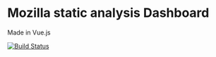 Mozilla static analysis Dashboard
=================================

Made in Vue.js

[![Build Status](https://travis-ci.org/La0/mozilla-static-analysis.svg?branch=master)](https://travis-ci.org/La0/mozilla-static-analysis)

